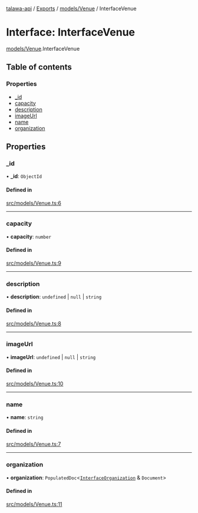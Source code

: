 [talawa-api](../README.md) / [Exports](../modules.md) / [models/Venue](../modules/models_Venue.md) / InterfaceVenue

# Interface: InterfaceVenue

[models/Venue](../modules/models_Venue.md).InterfaceVenue

## Table of contents

### Properties

- [\_id](models_Venue.InterfaceVenue.md#_id)
- [capacity](models_Venue.InterfaceVenue.md#capacity)
- [description](models_Venue.InterfaceVenue.md#description)
- [imageUrl](models_Venue.InterfaceVenue.md#imageurl)
- [name](models_Venue.InterfaceVenue.md#name)
- [organization](models_Venue.InterfaceVenue.md#organization)

## Properties

### \_id

• **\_id**: `ObjectId`

#### Defined in

[src/models/Venue.ts:6](https://github.com/PalisadoesFoundation/talawa-api/blob/4c7d3ea/src/models/Venue.ts#L6)

___

### capacity

• **capacity**: `number`

#### Defined in

[src/models/Venue.ts:9](https://github.com/PalisadoesFoundation/talawa-api/blob/4c7d3ea/src/models/Venue.ts#L9)

___

### description

• **description**: `undefined` \| ``null`` \| `string`

#### Defined in

[src/models/Venue.ts:8](https://github.com/PalisadoesFoundation/talawa-api/blob/4c7d3ea/src/models/Venue.ts#L8)

___

### imageUrl

• **imageUrl**: `undefined` \| ``null`` \| `string`

#### Defined in

[src/models/Venue.ts:10](https://github.com/PalisadoesFoundation/talawa-api/blob/4c7d3ea/src/models/Venue.ts#L10)

___

### name

• **name**: `string`

#### Defined in

[src/models/Venue.ts:7](https://github.com/PalisadoesFoundation/talawa-api/blob/4c7d3ea/src/models/Venue.ts#L7)

___

### organization

• **organization**: `PopulatedDoc`\<[`InterfaceOrganization`](models_Organization.InterfaceOrganization.md) & `Document`\>

#### Defined in

[src/models/Venue.ts:11](https://github.com/PalisadoesFoundation/talawa-api/blob/4c7d3ea/src/models/Venue.ts#L11)
